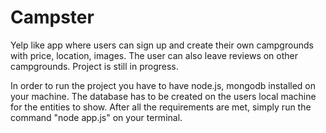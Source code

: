 # Campster

Yelp like app where users can sign up and create their own campgrounds with price, location, images. 
The user can also leave reviews on other campgrounds. Project is still in progress. 

In order to run the project you have to have node.js, mongodb installed on your machine. 
The database has to be created on the users local machine for the entities to show. 
After all the requirements are met, simply run the command  "node app.js" on your terminal. 



